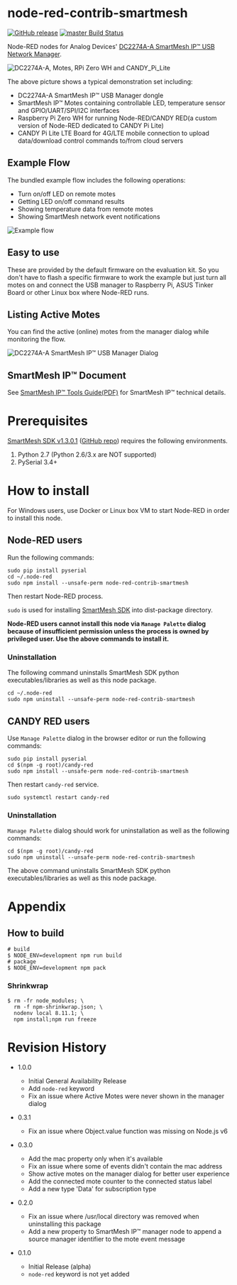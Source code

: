 node-red-contrib-smartmesh
===

[![GitHub release](https://img.shields.io/github/release/CANDY-LINE/node-red-contrib-smartmesh.svg)](https://github.com/CANDY-LINE/node-red-contrib-smartmesh/releases/latest)
[![master Build Status](https://travis-ci.org/CANDY-LINE/node-red-contrib-smartmesh.svg?branch=master)](https://travis-ci.org/CANDY-LINE/node-red-contrib-smartmesh/)

Node-RED nodes for Analog Devices' [DC2274A-A SmartMesh IP™ USB Network Manager](http://www.analog.com/en/design-center/evaluation-hardware-and-software/evaluation-boards-kits/dc2274a-a.html).

![DC2274A-A, Motes, RPi Zero WH and CANDY_Pi_Lite](images/DC2274A-A_Motes_RPi_CANDY_Pi_Lite.jpg)

The above picture shows a typical demonstration set including:

- DC2274A-A SmartMesh IP™ USB Manager dongle
- SmartMesh IP™ Motes containing controllable LED, temperature sensor and GPIO/UART/SPI/I2C interfaces
- Raspberry Pi Zero WH for running Node-RED/CANDY RED(a custom version of Node-RED dedicated to CANDY Pi Lite)
- CANDY Pi Lite LTE Board for 4G/LTE mobile connection to upload data/download control commands to/from cloud servers

## Example Flow

The bundled example flow includes the following operations:

- Turn on/off LED on remote motes
- Getting LED on/off command results
- Showing temperature data from remote motes
- Showing SmartMesh network event notifications

![Example flow](images/example-flow-working.jpg)

## Easy to use

These are provided by the default firmware on the evaluation kit. So you don't have to flash a specific firmware to work the example but just turn all motes on and connect the USB manager to Raspberry Pi, ASUS Tinker Board or other Linux box where Node-RED runs.

## Listing Active Motes

You can find the active (online) motes from the manager dialog while monitoring the flow.

![DC2274A-A SmartMesh IP™ USB Manager Dialog](images/usb-manager-dialog.jpg)

## SmartMesh IP™ Document

See [SmartMesh IP™ Tools Guide(PDF)](http://cds.linear.com/docs/en/software-and-simulation/SmartMesh_IP_Tools_Guide.pdf) for SmartMesh IP™ technical details.

# Prerequisites

[SmartMesh SDK v1.3.0.1](https://dustcloud.atlassian.net/wiki/spaces/SMSDK/overview) ([GitHub repo](https://github.com/dustcloud/smartmeshsdk)) requires the following environments.

1. Python 2.7 (Python 2.6/3.x are NOT supported)
1. PySerial 3.4+

# How to install

For Windows users, use Docker or Linux box VM to start Node-RED in order to install this node.

## Node-RED users

Run the following commands:
```
sudo pip install pyserial
cd ~/.node-red
sudo npm install --unsafe-perm node-red-contrib-smartmesh
```

Then restart Node-RED process.

`sudo` is used for installing [SmartMesh SDK](https://dustcloud.atlassian.net/wiki/spaces/SMSDK/overview) into dist-package directory.

**Node-RED users cannot install this node via `Manage Palette` dialog because of insufficient permission unless the process is owned by privileged user. Use the above commands to install it.**

### Uninstallation

The following command uninstalls SmartMesh SDK python executables/libraries as well as this node package.

```
cd ~/.node-red
sudo npm uninstall --unsafe-perm node-red-contrib-smartmesh
```

## CANDY RED users

Use `Manage Palette` dialog in the browser editor or run the following commands:
```
sudo pip install pyserial
cd $(npm -g root)/candy-red
sudo npm install --unsafe-perm node-red-contrib-smartmesh
```

Then restart `candy-red` service.

```
sudo systemctl restart candy-red
```

### Uninstallation

`Manage Palette` dialog should work for uninstallation as well as the following commands:

```
cd $(npm -g root)/candy-red
sudo npm uninstall --unsafe-perm node-red-contrib-smartmesh
```

The above command uninstalls SmartMesh SDK python executables/libraries as well as this node package.

# Appendix

## How to build

```
# build
$ NODE_ENV=development npm run build
# package
$ NODE_ENV=development npm pack
```

### Shrinkwrap

```
$ rm -fr node_modules; \
  rm -f npm-shrinkwrap.json; \
  nodenv local 8.11.1; \
  npm install;npm run freeze
```

# Revision History

* 1.0.0
  - Initial General Availability Release
  - Add `node-red` keyword
  - Fix an issue where Active Motes were never shown in the manager dialog

* 0.3.1
  - Fix an issue where Object.value function was missing on Node.js v6

* 0.3.0
  - Add the mac property only when it's available
  - Fix an issue where some of events didn't contain the mac address
  - Show active motes on the manager dialog for better user experience
  - Add the connected mote counter to the connected status label
  - Add a new type 'Data' for subscription type

* 0.2.0
  - Fix an issue where /usr/local directory was removed when uninstalling this package
  - Add a new property to SmartMesh IP™ manager node to append a source manager identifier to the mote event message

* 0.1.0
  - Initial Release (alpha)
  - `node-red` keyword is not yet added
